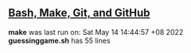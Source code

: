 ## [Bash, Make, Git, and GitHub](https://www.coursera.org/learn/unix/)  
**make** was last run on: Sat May 14 14:44:57 +08 2022  
**guessinggame.sh** has 55 lines  
